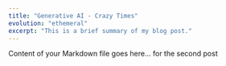 ```yaml
---
title: "Generative AI - Crazy Times"
evolution: "ethemeral"
excerpt: "This is a brief summary of my blog post."
---
```


Content of your Markdown file goes here... for the second post
